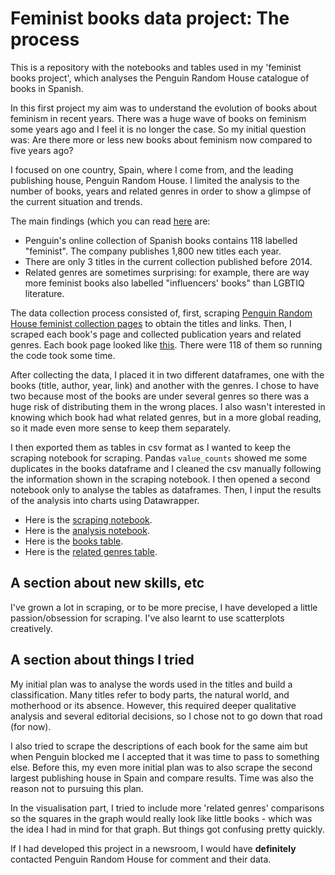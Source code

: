# Feminist books data project: The process
 This is a repository with the notebooks and tables used in my 'feminist books project', which analyses the Penguin Random House catalogue of books in Spanish.

In this first project my aim was to understand the evolution of books about feminism in recent years. There was a huge wave of books on feminism some years ago and I 
feel it is no longer the case. So my initial question was: Are there more or less new books about feminism now compared to five years ago? 

I focused on one country, Spain, where I come from, and the leading publishing house, Penguin Random House. I limited the analysis to the number of books, years and related genres in order to show a glimpse of the current situation and trends.

The main findings (which you can read [here](https://anaemepe.github.io/feminist-books-project/) are:
- Penguin's online collection of Spanish books contains 118 labelled "feminist". The company publishes 1,800 new titles each year.
- There are only 3 titles in the current collection published before 2014.
- Related genres are sometimes surprising: for example, there are way more feminist books also labelled "influencers' books" than LGBTIQ literature.

The data collection process consisted of, first, scraping [Penguin Random House feminist collection pages](https://www.penguinlibros.com/es/136-libros-feministas) to obtain the titles and links. Then, I scraped each book's page and collected publication years and related genres. Each book page looked like [this](https://www.penguinlibros.com/es/audiolibros-de-economia-politica-y-actualidad/288520-audiolibro-teoria-king-kong-9788439740247?mot_tcid=ed8fb4c9-2c99-48b5-8a42-46a909bfec6a). There were 118 of them so running the code took some time. 

After collecting the data, I placed it in two different dataframes, one with the books (title, author, year, link) and another with the genres. I chose to have two because most of the books are under several genres so there was a huge risk of distributing them in the wrong places. I also wasn't interested in knowing which book had what related genres, but in a more global reading, so it made even more sense to keep them separately. 

I then exported them as tables in csv format as I wanted to keep the scraping notebook for scraping. Pandas `value_counts` showed me some duplicates in the books dataframe and I cleaned the csv manually following the information shown in the scraping notebook. I then opened a second notebook only to analyse the tables as dataframes. Then, I input the results of the analysis into charts using Datawrapper. 

- Here is the [scraping notebook](https://github.com/anaemepe/feminist-books-process#:~:text=draft4Project1%20%2D%20Penguin.ipynb).
- Here is the [analysis notebook](https://github.com/anaemepe/feminist-books-process/blob/main/draft5Project1.ipynb).
- Here is the [books table](https://github.com/anaemepe/feminist-books-process#:~:text=2%20hours%20ago-,booksPRH_clean.csv,-Uploading%20files).
- Here is the [related genres table](https://github.com/anaemepe/feminist-books-process/blob/main/booksPRH_genres.csv).

## A section about new skills, etc

I've grown a lot in scraping, or to be more precise, I have developed a little passion/obsession for scraping. I've also learnt to use scatterplots creatively. 

## A section about things I tried

My initial plan was to analyse the words used in the titles and build a classification. Many titles refer to body parts, the natural world, and motherhood or its absence.
However, this required deeper qualitative analysis and several editorial decisions, so I chose not to go down that road (for now). 

I also tried to scrape the descriptions of each book for the same aim but when Penguin blocked me I accepted that it was time to pass to something else. Before this, my even more initial plan was to also scrape the second largest publishing house in Spain and compare results. Time was also the reason not to pursuing this plan. 

In the visualisation part, I tried to include more 'related genres' comparisons so the squares in the graph would really look like little books - which was the idea I had in mind for that graph. But things got confusing pretty quickly. 

If I had developed this project in a newsroom, I would have **definitely** contacted Penguin Random House for comment and their data. 
